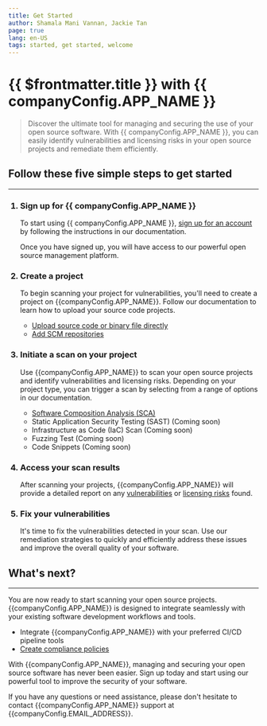 ```yaml
---
title: Get Started
author: Shamala Mani Vannan, Jackie Tan
page: true
lang: en-US
tags: started, get started, welcome
---
```


<script setup>
import { companyConfig } from '../../../config/companyConfig.js'
</script>

<ClientOnly>

# {{ $frontmatter.title }} with {{ companyConfig.APP_NAME }}

> Discover the ultimate tool for managing and securing the use of your open source software. With {{ companyConfig.APP_NAME }}, you can easily identify vulnerabilities and licensing risks in your open source projects and remediate them efficiently.

## Follow these five simple steps to get started

<hr class="thick">

<ol>
  <h3><li>Sign up for {{ companyConfig.APP_NAME }}</li></h3>

  To start using {{ companyConfig.APP_NAME }}, <a href="./Sign-up-for-more">sign up for an account</a> by following the instructions in our documentation.

  Once you have signed up, you will have access to our powerful open source management platform.

  <h3><li>Create a project</li></h3>

  To begin scanning your project for vulnerabilities, you'll need to create a project on {{companyConfig.APP_NAME}}. Follow our documentation to learn how to upload your source code projects.

  <ul>
    <li><a href="../Create-and-Manage-Project/Upload-Files-Directly">Upload source code or binary file directly</a></li>
    <li><a href="../Create-and-Manage-Project/Add-SCM-Repositories">Add SCM repositories</a></li>
  </ul>

  <h3><li>Initiate a scan on your project</li></h3>

  Use {{companyConfig.APP_NAME}} to scan your open source projects and identify vulnerabilities and licensing risks. Depending on your project type, you can trigger a scan by selecting from a range of options in our documentation.

  <ul>
    <li><a href="../SCA/">Software Composition Analysis (SCA)</a></li>
    <li>Static Application Security Testing (SAST) (Coming soon)</li>
    <li>Infrastructure as Code (IaC) Scan (Coming soon)</li>
    <li>Fuzzing Test (Coming soon)</li>
    <li>Code Snippets (Coming soon)</li>
  </ul>

  <h3><li>Access your scan results</li></h3>

  After scanning your projects, {{companyConfig.APP_NAME}} will provide a detailed report on any <a href="../SCA/Vulnerabilities/">vulnerabilities</a> or <a href="../SCA/Licenses">licensing risks</a> found.

  <h3><li>Fix your vulnerabilities</li></h3>

  It's time to fix the vulnerabilities detected in your scan. Use our remediation strategies to quickly and efficiently address these issues and improve the overall quality of your software.

</ol>

## What's next?

<hr class="thick">

You are now ready to start scanning your open source projects. {{companyConfig.APP_NAME}} is designed to integrate seamlessly with your existing software development workflows and tools.

<ul>
  <li>Integrate {{companyConfig.APP_NAME}} with your preferred CI/CD pipeline tools</li>
  <li><a href="../Compliance-Policy-Rules/">Create compliance policies</a></li>
</ul>

With {{companyConfig.APP_NAME}}, managing and securing your open source software has never been easier. Sign up today and start using our powerful tool to improve the security of your software.

If you have any questions or need assistance, please don't hesitate to contact {{companyConfig.APP_NAME}} support at <a :href="`mailto:${companyConfig.EMAIL_ADDRESS}`">{{companyConfig.EMAIL_ADDRESS}}</a>.

</ClientOnly>
